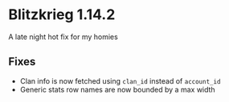 # Blitzkrieg 1.14.2

A late night hot fix for my homies

## Fixes

- Clan info is now fetched using `clan_id` instead of `account_id`
- Generic stats row names are now bounded by a max width
